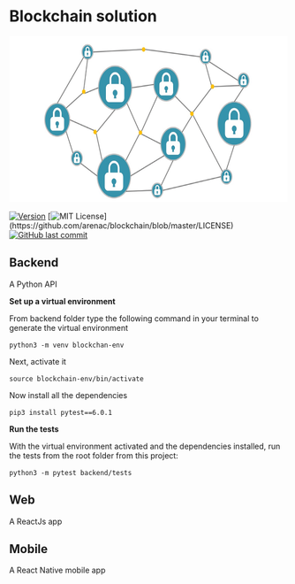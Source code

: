 
# Blockchain solution
<p align="center">
  <img src="https://github.com/arenac/blockchain/blob/master/assets/blockchain.png?raw=true"  alt="Block Chain" width="700" height="300"/>
</p>


[![Version](https://badge.fury.io/gh/tterb%2FHyde.svg)](https://github.com/arenac/blockchain)
[![MIT License](https://img.shields.io/apm/l/atomic-design-ui.svg?)](https://github.com/arenac/blockchain/blob/master/LICENSE)
[![GitHub last commit](https://img.shields.io/github/last-commit/google/skia.svg?style=flat)](https://github.com/arenac/blockchain/commits)

## Backend
A Python API


**Set up a virtual environment**

From backend folder type the following command in your terminal to generate the virtual environment
```
python3 -m venv blockchan-env
```

Next, activate it
```
source blockchain-env/bin/activate
```

Now install all the dependencies
```
pip3 install pytest==6.0.1
```

**Run the tests**

With the virtual environment activated and the dependencies installed, run the tests from the root folder from this project:
```
python3 -m pytest backend/tests
```


## Web
A ReactJs app

## Mobile
A React Native mobile app
